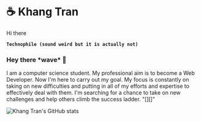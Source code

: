 # ☕ Khang Tran 
 Hi there 

**` Technophile (sound weird but it is actually not)  `**

### Hey there \*wave\* 👋

I am a computer science student. My professional aim is to become a Web Developer. Now I'm here to carry out my goal. My focus is constantly on taking on new difficulties and putting in all of my efforts and expertise to effectively deal with them. I'm searching for a chance to take on new challenges and help others climb the success ladder. "[][]"

![Khang Tran's GitHub stats](https://github-readme-stats.vercel.app/api?username=anuraghazra&show_icons=true&theme=radical)